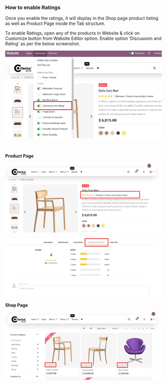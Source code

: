 
### How to enable Ratings



Once you enable the ratings, it will display in the Shop page product listing as well as Product Page inside the Tab structure.


To enable Ratings, open any of the products in Website & click on Customize button from Website Editor option. Enable option ‘Discussion and Rating’ as per the below screenshot.


![](./images/58-1.png)


 


**Product Page**


![](./images/58-2.png)


![](./images/58-3.png)


**Shop Page**


![](./images/58-4.png)


 


